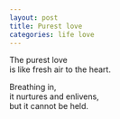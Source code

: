 ```yaml
---
layout: post
title: Purest love
categories: life love
---
```


The purest love  
is like fresh air to the heart.

Breathing in,  
it nurtures and enlivens,  
but it cannot be held.
